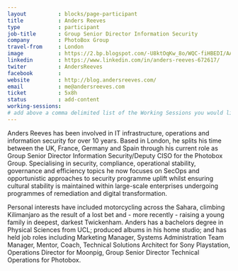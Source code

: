 ```yaml
---
layout          : blocks/page-participant
title           : Anders Reeves
type            : participant
job-title       : Group Senior Director Information Security
company         : PhotoBox Group
travel-from     : London
image           : https://2.bp.blogspot.com/-U8ktOqKw_8o/WQC-fiHBEDI/AAAAAAAHErU/nHVnU3JkEH8W-fTRcvDjx3daIRIYsRu9wCK4B/s113/Me.JPG
linkedin        : https://www.linkedin.com/in/anders-reeves-672617/
twiter          : AndersReeves
facebook        :
website         : http://blog.andersreeves.com/
email           : me@andersreeves.com
ticket          : 5x8h
status          : add-content
working-sessions:
# add above a comma delimited list of the Working Sessions you would like to attend (use the session's title)
---
```


Anders Reeves has been involved in IT infrastructure, operations and information security for over 10 years. Based in London, he splits his time between the UK, France, Germany and Spain through his current role as Group Senior Director Information Security/Deputy CISO for the Photobox Group. Specialising in security, compliance, operational stability, governance and efficiency topics he now focuses on SecOps and opportunistic approaches to security programme uplift whilst ensuring cultural stability is maintained within large-scale enterprises undergoing programmes of remediation and digital transformation.

Personal interests have included motorcycling across the Sahara, climbing Kilimanjaro as the result of a lost bet and - more recently - raising a young family in deepest, darkest Twickenham. Anders has a bachelors degree in Physical Sciences from UCL; produced albums in his home studio; and has held job roles including Marketing Manager, Systems Administration Team Manager, Mentor, Coach, Technical Solutions Architect for Sony Playstation, Operations Director for Moonpig, Group Senior Director Technical Operations for Photobox.

